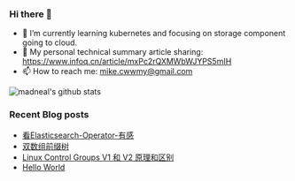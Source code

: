 ### Hi there 👋

<!--
**mikechengwei/mikechengwei** is a ✨ _special_ ✨ repository because its `README.md` (this file) appears on your GitHub profile.

Here are some ideas to get you started:

- 🔭 I’m currently working on ...
- 🌱 I’m currently learning ...
- 👯 I’m looking to collaborate on ...
- 🤔 I’m looking for help with ...
- 💬 Ask me about ...
- 📫 How to reach me: ...
- 😄 Pronouns: ...
- ⚡ Fun fact: ...
-->

- 🌱 I’m currently learning kubernetes and focusing on storage component going to cloud.
- 🔭 My personal technical summary article sharing: https://www.infoq.cn/article/mxPc2rQXMWbWJYPS5mIH
- 📫 How to reach me: mike.cwwmy@gmail.com

![madneal's github stats](https://github-readme-stats.vercel.app/api?username=mikechengwei&show_icons=true&theme=radical) 

### Recent Blog posts
<!-- BLOG-POST-LIST:START -->
- [看Elasticsearch-Operator-有感](http://yoursite.com/2021/08/12/%E7%9C%8B-Elasticsearch-Operator-%E6%9C%89%E6%84%9F/)
- [双数组前缀树](http://yoursite.com/2020/06/04/%E5%8F%8C%E6%95%B0%E7%BB%84%E5%89%8D%E7%BC%80%E6%A0%91/)
- [Linux Control Groups V1 和 V2 原理和区别](http://yoursite.com/2020/06/03/cgroup%E5%8E%9F%E7%90%86/)
- [Hello World](http://yoursite.com/2020/06/03/hello-world/)
<!-- BLOG-POST-LIST:END -->
